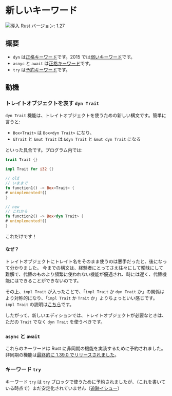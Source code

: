 <!--
# New keywords
-->

# 新しいキーワード

<!--
![Minimum Rust version: 1.27](https://img.shields.io/badge/Minimum%20Rust%20Version-1.27-brightgreen.svg)
-->

![導入 Rust バージョン: 1.27](https://img.shields.io/badge/%E5%B0%8E%E5%85%A5%20Rust%20%E3%83%90%E3%83%BC%E3%82%B8%E3%83%A7%E3%83%B3-1.27-brightgreen.svg)

<!--
## Summary
-->

## 概要

<!--
- `dyn` is a [strict keyword][strict], in 2015 it is a [weak keyword].
- `async` and `await` are [strict keywords][strict].
- `try` is a [reserved keyword].
-->

- `dyn` は[正格キーワード][strict]です。2015 では[弱いキーワード][strict]です。
- `asnyc` と `await` は[正格キーワード][strict]です。
- `try` は[予約キーワード]です。

<!--
[strict]: https://doc.rust-lang.org/reference/keywords.html#strict-keywords
[weak keyword]: https://doc.rust-lang.org/reference/keywords.html#weak-keywords
[reserved keyword]: https://doc.rust-lang.org/reference/keywords.html#reserved-keywords
-->

[strict]: https://doc.rust-lang.org/reference/keywords.html#strict-keywords
[弱いキーワード]: https://doc.rust-lang.org/reference/keywords.html#weak-keywords
[予約キーワード]: https://doc.rust-lang.org/reference/keywords.html#reserved-keywords

<!--
## Motivation
-->

## 動機

<!--
### `dyn Trait` for trait objects
-->

### トレイトオブジェクトを表す `dyn Trait`

<!--
The `dyn Trait` feature is the new syntax for using trait objects. In short:
-->

`dyn Trait` 機能は、トレイトオブジェクトを使うための新しい構文です。簡単に言うと:

<!--
* `Box<Trait>` becomes `Box<dyn Trait>`
* `&Trait` and `&mut Trait` become `&dyn Trait` and `&mut dyn Trait`
-->

* `Box<Trait>` は `Box<dyn Trait>` になり、
* `&Trait` と `&mut Trait` は `&dyn Trait` と `&mut dyn Trait` になる

<!--
And so on. In code:
-->

といった具合です。プログラム内では:

```rust
trait Trait {}

impl Trait for i32 {}

// old
// いままで
fn function1() -> Box<Trait> {
# unimplemented!()
}

// new
// これから
fn function2() -> Box<dyn Trait> {
# unimplemented!()
}
```

<!--
That's it!
-->

これだけです！

<!--
#### Why?
-->

#### なぜ？

<!--
Using just the trait name for trait objects turned out to be a bad decision.
The current syntax is often ambiguous and confusing, even to veterans,
and favors a feature that is not more frequently used than its alternatives,
is sometimes slower, and often cannot be used at all when its alternatives can.
-->

トレイトオブジェクトにトレイト名をそのまま使うのは悪手だったと、後になって分かりました。
今までの構文は、経験者にとってさえ往々にして曖昧にして難解で、代替のものより頻繁に使われない機能が優遇され<!-- TODO: "a feature that is not more frequently used" とは何のことですか？-->、時には遅く、代替機能にはできることができないのです。

<!--
Furthermore, with `impl Trait` arriving, "`impl Trait` vs `dyn Trait`" is much
more symmetric, and therefore a bit nicer, than "`impl Trait` vs `Trait`".
`impl Trait` is explained [here][impl-trait].
-->

その上、`impl Trait` が入ったことで、「`impl Trait` か `dyn Trait` か」の関係はより対称的になり、「`impl Trait` か `Trait` か」よりちょっといい感じです。
`impl Trait` の説明は[こちら][impl-trait]です。

<!--
In the new edition, you should therefore prefer `dyn Trait` to just `Trait`
where you need a trait object.
-->

したがって、新しいエディションでは、トレイトオブジェクトが必要なときは、ただの `Trait` でなく `dyn Trait` を使うべきです。

<!--
[impl-trait]: ../../rust-by-example/trait/impl_trait.html
-->
[impl-trait]: https://doc.rust-jp.rs/rust-by-example-ja/rust-by-example/trait/impl_trait.html

<!--
### `async` and `await`
-->

### `async` と `await`

<!--
These keywords are reserved to implement the async-await feature of Rust, which was ultimately [released to stable in 1.39.0](https://blog.rust-lang.org/2019/11/07/Async-await-stable.html).
-->

これらのキーワードは Rust に非同期の機能を実装するために予約されました。非同期の機能は[最終的に 1.39.0 でリリースされました](https://blog.rust-lang.org/2019/11/07/Async-await-stable.html)。

<!--
### `try` keyword
-->

### キーワード `try`

<!--
The `try` keyword is reserved for use in `try` blocks, which have not (as of this writing) been stabilized ([tracking issue](https://github.com/rust-lang/rust/issues/31436))
-->

キーワード `try` は `try` ブロックで使うために予約されましたが、（これを書いている時点で）まだ安定化されていません（[追跡イシュー](https://github.com/rust-lang/rust/issues/31436)）
